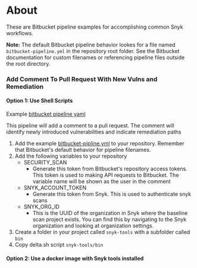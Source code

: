 # About

These are Bitbucket pipeline examples for accomplishing common Snyk workflows. 

**Note:** The default Bitbucket pipeline behavior lookes for a file named `bitbucket-pipeline.yml` in the repository root folder. See the Bitbucket documentation for custom filenames or referencing pipeline files outside the root directory.

### Add Comment To Pull Request With New Vulns and Remediation

#### Option 1: Use Shell Scripts 
Example [bitbucket pipeline yaml](/bitbucket/pipelines/pr-comment-shell-delta.yml)

This pipeline will add a comment to a pull request. The comment will identify newly introduced vulnerabilities and indicate remediation paths
1. Add the example [bitbucket-pipline.yml](/bitbucket/pipelines/pr-comment-shell-delta.yml) to your repository. Remember that Bitbucket's default behavior for pipeline filenames.
2. Add the following variables to your repository
    - SECURITY_SCAN
        - Generate this token from Bitbucket's repository access tokens. This token is used to making API requests to Bitbucket. The variable name will be shown as the user in the comment 
    - SNYK_ACCOUNT_TOKEN
        - Generate this token from Snyk. This is used to authenticate snyk scans
    - SNYK_ORG_ID
        - This is the UUID of the organization in Snyk where the baseline scan project exists. You can find this by navigating to the Snyk organization and looking at organization settings.
3. Create a folder in your project called `snyk-tools` with a subfolder called `bin`
4. Copy delta.sh script `snyk-tools/bin` 

#### Option 2: Use a docker image with Snyk tools installed
